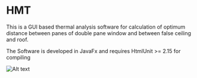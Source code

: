 # HMT
This is a GUI based thermal analysis software for calculation of optimum distance between panes of double pane window and between false ceiling and roof.


The Software is developed in JavaFx and requires HtmlUnit >= 2.15 for compiling

![Alt text](https://github.com/muhammadmohsin1994/HMT/lep.png "HMT")
